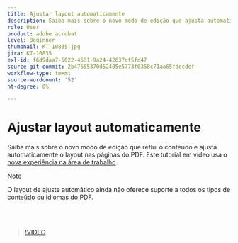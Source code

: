 ```yaml
---
title: Ajustar layout automaticamente
description: Saiba mais sobre o novo modo de edição que ajusta automaticamente o conteúdo
role: User
product: adobe acrobat
level: Beginner
thumbnail: KT-10835.jpg
jira: KT-10835
exl-id: f6d9daa7-5022-4581-9a24-42637cf5fd47
source-git-commit: 2b47655370d52405e5773f0358c71aa65fdecdef
workflow-type: tm+mt
source-wordcount: '52'
ht-degree: 0%

---
```


# Ajustar layout automaticamente

Saiba mais sobre o novo modo de edição que reflui o conteúdo e ajusta automaticamente o layout nas páginas do PDF. Este tutorial em vídeo usa o [nova experiência na área de trabalho](new-workspace.md).

>[!NOTE]
>
>O layout de ajuste automático ainda não oferece suporte a todos os tipos de conteúdo ou idiomas do PDF.

<br> 

>[!VIDEO](https://video.tv.adobe.com/v/346975?quality=12&learn=on&hidetitle=true)
